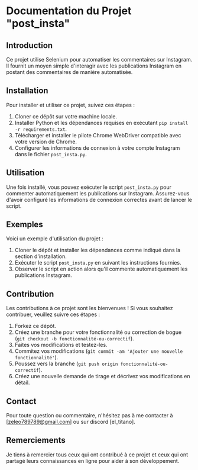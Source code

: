 # Documentation du Projet "post_insta"

## Introduction

Ce projet utilise Selenium pour automatiser les commentaires sur Instagram. Il fournit un moyen simple d'interagir avec les publications Instagram en postant des commentaires de manière automatisée.

## Installation

Pour installer et utiliser ce projet, suivez ces étapes :

1. Cloner ce dépôt sur votre machine locale.
2. Installer Python et les dépendances requises en exécutant `pip install -r requirements.txt`.
3. Télécharger et installer le pilote Chrome WebDriver compatible avec votre version de Chrome.
4. Configurer les informations de connexion à votre compte Instagram dans le fichier `post_insta.py`.

## Utilisation

Une fois installé, vous pouvez exécuter le script `post_insta.py` pour commenter automatiquement les publications sur Instagram. Assurez-vous d'avoir configuré les informations de connexion correctes avant de lancer le script.

## Exemples

Voici un exemple d'utilisation du projet :

1. Cloner le dépôt et installer les dépendances comme indiqué dans la section d'installation.
2. Exécuter le script `post_insta.py` en suivant les instructions fournies.
3. Observer le script en action alors qu'il commente automatiquement les publications Instagram.

## Contribution

Les contributions à ce projet sont les bienvenues ! Si vous souhaitez contribuer, veuillez suivre ces étapes :

1. Forkez ce dépôt.
2. Créez une branche pour votre fonctionnalité ou correction de bogue (`git checkout -b fonctionnalité-ou-correctif`).
3. Faites vos modifications et testez-les.
4. Commitez vos modifications (`git commit -am 'Ajouter une nouvelle fonctionnalité'`).
5. Poussez vers la branche (`git push origin fonctionnalité-ou-correctif`).
6. Créez une nouvelle demande de tirage et décrivez vos modifications en détail.

## Contact

Pour toute question ou commentaire, n'hésitez pas à me contacter à [zeleo789789@gmail.com] ou sur discord [el_titano].

## Remerciements

Je tiens à remercier tous ceux qui ont contribué à ce projet et ceux qui ont partagé leurs connaissances en ligne pour aider à son développement.

